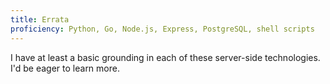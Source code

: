 ```yaml
---
title: Errata
proficiency: Python, Go, Node.js, Express, PostgreSQL, shell scripts
---
```


I have at least a basic grounding in each of these server-side technologies.
I'd be eager to learn more.
